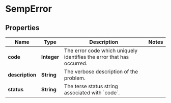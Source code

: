 
# SempError

## Properties
Name | Type | Description | Notes
------------ | ------------- | ------------- | -------------
**code** | **Integer** | The error code which uniquely identifies the error that has occurred. | 
**description** | **String** | The verbose description of the problem. | 
**status** | **String** | The terse status string associated with &#x60;code&#x60;. | 



